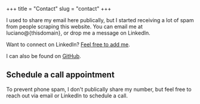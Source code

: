 +++
title = "Contact"
slug = "contact"
+++

I used to share my email here publically, but I started receiving a lot of spam from people scraping this website. You can email me at luciano@{thisdomain}, or drop me a message on LinkedIn.

Want to connect on LinkedIn? [Feel free to add me](https://linkedin.com/in/lucianonooijen).

I can also be found on [GitHub](https://github.com/lucianonooijen/).

## Schedule a call appointment

To prevent phone spam, I don't publically share my number, but feel free to reach out via email or LinkedIn to schedule a call.
